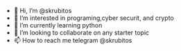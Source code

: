 - 👋 Hi, I’m @skrubitos
- 👀 I’m interested in programing,cyber securit, and crypto
- 🌱 I’m currently learning python
- 💞️ I’m looking to collaborate on any starter topic
- 📫 How to reach me telegram @skrubitos

<!---
skrubitos/skrubitos is a ✨ special ✨ repository because its `README.md` (this file) appears on your GitHub profile.
You can click the Preview link to take a look at your changes.
--->
